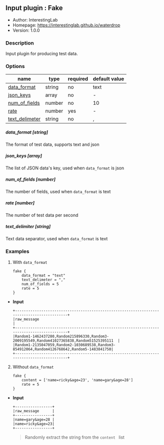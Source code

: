 ## Input plugin : Fake

* Author: InterestingLab
* Homepage: https://interestinglab.github.io/waterdrop
* Version: 1.0.0

### Description

Input plugin for producing test data.


### Options

| name | type | required | default value |
| --- | --- | --- | --- |
| [data_format](#data_format-string) | string | no | text |
| [json_keys](#json_keys-array) | array | no | - |
| [num_of_fields](#num_of_fields-number) | number | no | 10 |
| [rate](#rate-number) | number | yes | - |
| [text_delimeter](#text_delimeter-string) | string | no | , |

##### data_format [string]

The format of test data, supports text and json

##### json_keys [array]

The list of JSON data's key, used when `data_format` is json

##### num_of_fields [number]

The number of fields, used when `data_format` is text


##### rate [number]

The number of test data per second

##### text_delimiter [string]

Text data separator, used when `data_format` is text

### Examples

1. With `data_format`

    ```
    fake {
        data_format = "text"
        text_delimeter = ","
        num_of_fields = 5
        rate = 5
    }
    ```

* **Input**

    ```
    +-------------------------------------------------------------------------------------------+
    |raw_message                                                                                |
    +-------------------------------------------------------------------------------------------+
    |Random1-1462437280,Random215896330,Random3-2009195549,Random41027365838,Random51525395111  |
    |Random1-2135047059,Random2-1030689538,Random3-854912064,Random4126768642,Random5-1483841750|
    +-------------------------------------------------------------------------------------------+
    ```


2. Without `data_format`

    ```
    fake {
        content = ['name=ricky&age=23', 'name=gary&age=28']
        rate = 5
    }
    ```

* **Input**

    ```
    +-----------------+
    |raw_message      |
    +-----------------+
    |name=gary&age=28 |
    |name=ricky&age=23|
    +-----------------+
    ```

    > Randomly extract the string from the `content ` list
